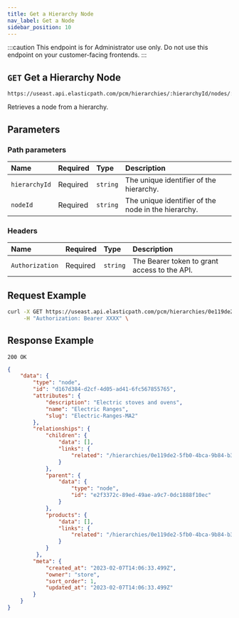 ```yaml
---
title: Get a Hierarchy Node
nav_label: Get a Node
sidebar_position: 10
---
```


:::caution
This endpoint is for Administrator use only. Do not use this endpoint on your customer-facing frontends.
:::

## `GET` Get a Hierarchy Node

```http
https://useast.api.elasticpath.com/pcm/hierarchies/:hierarchyId/nodes/:nodeId
```

Retrieves a node from a hierarchy.

## Parameters

### Path parameters

| Name | Required | Type | Description |
| :--- | :--- | :--- | :--- |
| `hierarchyId` | Required | `string` | The unique identifier of the hierarchy. |
| `nodeId` | Required | `string` | The unique identifier of the node in the hierarchy. |

### Headers

| Name | Required | Type | Description |
| :--- | :--- | :--- | :--- |
| `Authorization` | Required | `string` | The Bearer token to grant access to the API. |

## Request Example

```bash
curl -X GET https://useast.api.elasticpath.com/pcm/hierarchies/0e119de2-5fb0-4bca-9b84-b3fc6c903007/nodes/d167d384-d2cf-4d05-ad41-6fc567855765 \
     -H "Authorization: Bearer XXXX" \
```

## Response Example

`200 OK`

```json
{
    "data": {
        "type": "node",
        "id": "d167d384-d2cf-4d05-ad41-6fc567855765",
        "attributes": {
            "description": "Electric stoves and ovens",
            "name": "Electric Ranges",
            "slug": "Electric-Ranges-MA2"
        },
        "relationships": {
            "children": {
                "data": [],
                "links": {
                    "related": "/hierarchies/0e119de2-5fb0-4bca-9b84-b3fc6c903007/nodes/d167d384-d2cf-4d05-ad41-6fc567855765/children"
                }
            },
            "parent": {
                "data": {
                    "type": "node",
                    "id": "e2f3372c-89ed-49ae-a9c7-0dc1888f10ec"
                }
            },
            "products": {
                "data": [],
                "links": {
                    "related": "/hierarchies/0e119de2-5fb0-4bca-9b84-b3fc6c903007/nodes/d167d384-d2cf-4d05-ad41-6fc567855765/products"
                }
            }
         },
        "meta": {
            "created_at": "2023-02-07T14:06:33.499Z",
            "owner": "store",
            "sort_order": 1,
            "updated_at": "2023-02-07T14:06:33.499Z"
        }
    }
}
```
